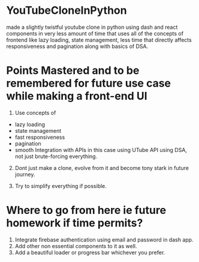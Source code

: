 # YouTubeCloneInPython
made a slightly twistful youtube clone in python using dash and react components in very less amount of time that uses all of the concepts of frontend like lazy loading, state management, less time that directly affects responsiveness and pagination along with basics of DSA.

# Points Mastered and to be remembered for future use case while making a front-end UI

1. Use concepts of 
* lazy loading
* state management
* fast responsiveness
* pagination
* smooth Integration with APIs in this case using UTube API using DSA, not just brute-forcing everything.

2. Dont just make a clone, evolve from it and become tony stark in future journey.

3. Try to simplify everything if possible.

# Where to go from here ie future homework if time permits?

1. Integrate firebase authentication using email and password in dash app.
2. Add other non essential components to it as well.
3. Add a beautiful loader or progress bar whichever you prefer.